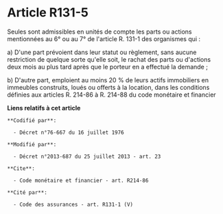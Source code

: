 # Article R131-5

Seules sont admissibles en unités de compte les parts ou actions mentionnées au 6° ou au 7° de l'article R. 131-1 des
organismes qui : 

a) D'une part prévoient dans leur statut ou règlement, sans aucune restriction de quelque sorte qu'elle soit, le rachat des
parts ou d'actions deux mois au plus tard après que le porteur en a effectué la demande ; 

b) D'autre part, emploient au moins 20 % de leurs actifs immobiliers en immeubles construits, loués ou offerts à la location,
dans les conditions définies aux articles R. 214-86 à R. 214-88 du code monétaire et financier

**Liens relatifs à cet article**

	**Codifié par**:

	  - Décret n°76-667 du 16 juillet 1976

	**Modifié par**:

	  - Décret n°2013-687 du 25 juillet 2013 - art. 23

	**Cite**:

	  - Code monétaire et financier - art. R214-86

	**Cité par**:

	  - Code des assurances - art. R131-1 (V)
